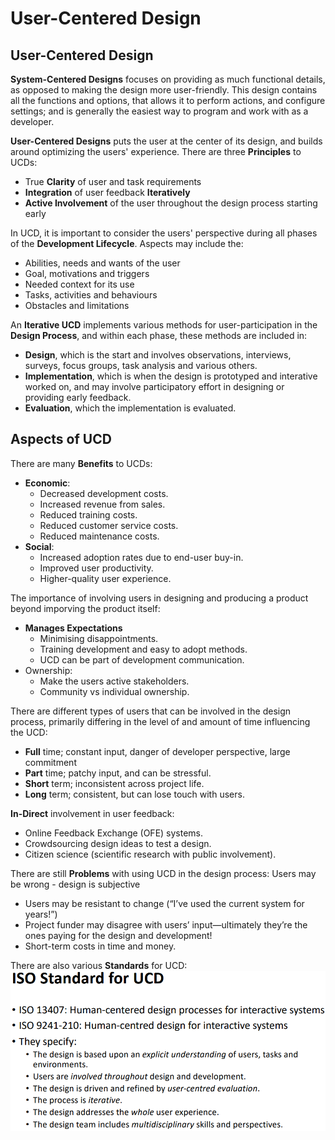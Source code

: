 # User-Centered Design

## User-Centered Design
**System-Centered Designs** focuses on providing as much functional details, as opposed to making the design more user-friendly. This design contains all the functions and options, that allows it to perform actions, and configure settings; and is generally the easiest way to program and work with as a developer.

**User-Centered Designs** puts the user at the center of its design, and builds around optimizing the users' experience. There are three **Principles** to UCDs:
* True **Clarity** of user and task requirements
* **Integration** of user feedback **Iteratively**
* **Active Involvement** of the user throughout the design process starting early

In UCD, it is important to consider the users' perspective during all phases of the **Development Lifecycle**. Aspects may include the:
* Abilities, needs and wants of the user
* Goal, motivations and triggers
* Needed context for its use
* Tasks, activities and behaviours
* Obstacles and limitations

An **Iterative UCD** implements various methods for user-participation in the **Design Process**, and within each phase, these methods are included in:
* **Design**, which is the start and involves observations, interviews, surveys, focus groups, task analysis and various others.
* **Implementation**, which is when the design is prototyped and interative worked on, and may involve participatory effort in designing or providing early feedback.
* **Evaluation**, which the implementation is evaluated.

## Aspects of UCD
There are many **Benefits** to UCDs:
* **Economic**:
    * Decreased development costs.
    * Increased revenue from sales.
    * Reduced training costs.
    * Reduced customer service costs.
    * Reduced maintenance costs.
* **Social**:
    * Increased adoption rates due to end-user buy-in.
    * Improved user productivity.
    * Higher-quality user experience.

The importance of involving users in designing and producing a product beyond imporving the product itself:
* **Manages Expectations**
    *  Minimising disappointments.
    * Training development and easy to adopt methods.
    * UCD can be part of development communication.
* Ownership:
    * Make the users active stakeholders.
    * Community vs individual ownership.

There are different types of users that can be involved in the design process, primarily differing in the level of and amount of time influencing the UCD:
* **Full** time; constant input, danger of developer perspective, large
commitment
* **Part** time; patchy input, and can be stressful.
* **Short** term; inconsistent across project life.
* **Long** term; consistent, but can lose touch with users.

**In-Direct** involvement in user feedback:
* Online Feedback Exchange (OFE) systems.
* Crowdsourcing design ideas to test a design.
* Citizen science (scientific research with public involvement).

There are still **Problems** with using UCD in the design process:
Users may be wrong - design is 
subjective
* Users may be resistant to change (“I’ve used the current system for years!”)
* Project funder may disagree with users’ input―ultimately they’re the ones paying for the design and development!
* Short-term costs in time and money.

There are also various **Standards** for UCD:
![alt text](image-2.png)
